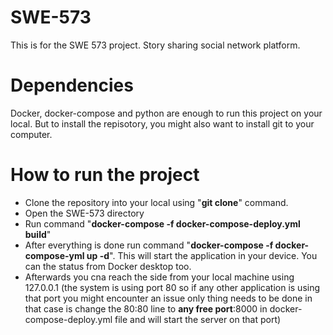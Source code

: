 # SWE-573
This is for the SWE 573 project. Story sharing social network platform.

# Dependencies
Docker, docker-compose and python are enough to run this project on your local. But to install the repisotory, you might also want to install git to your computer.

# How to run the project
- Clone the repository into your local using "**git clone**" command. 
- Open the SWE-573 directory
- Run command "**docker-compose -f docker-compose-deploy.yml build**" 
- After everything is done run command "**docker-compose -f docker-compose-yml up -d**". This will start the application in your device. You can the status from Docker desktop too.
- Afterwards you cna reach the side from your local machine using 127.0.0.1 (the system is using port 80 so if any other application is using that port you might encounter an issue only thing needs to be done in that case is change the 80:80 line to **any free port**:8000 in docker-compose-deploy.yml file and will start the server on that port)
 
